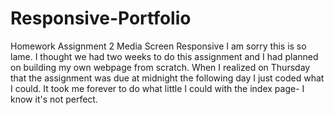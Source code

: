 # Responsive-Portfolio
Homework Assignment 2 Media Screen Responsive 
I am sorry this is so lame. I thought we had two weeks to do this assignment and I had planned on building my own webpage from scratch. When I realized on Thursday that the assignment was due at midnight the following day I just coded what I could. It took me forever to do what little I could with the index page- I know it's not perfect.